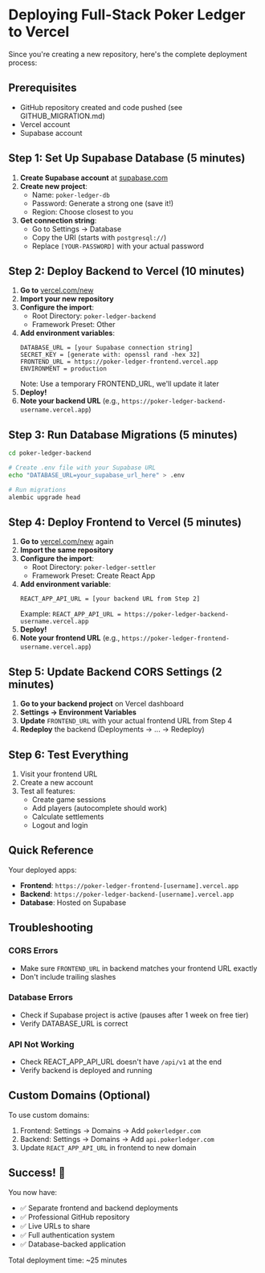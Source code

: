 # Deploying Full-Stack Poker Ledger to Vercel

Since you're creating a new repository, here's the complete deployment process:

## Prerequisites
- GitHub repository created and code pushed (see GITHUB_MIGRATION.md)
- Vercel account
- Supabase account

## Step 1: Set Up Supabase Database (5 minutes)

1. **Create Supabase account** at [supabase.com](https://supabase.com)
2. **Create new project**:
   - Name: `poker-ledger-db`
   - Password: Generate a strong one (save it!)
   - Region: Choose closest to you
3. **Get connection string**:
   - Go to Settings → Database
   - Copy the URI (starts with `postgresql://`)
   - Replace `[YOUR-PASSWORD]` with your actual password

## Step 2: Deploy Backend to Vercel (10 minutes)

1. **Go to** [vercel.com/new](https://vercel.com/new)
2. **Import your new repository**
3. **Configure the import**:
   - Root Directory: `poker-ledger-backend`
   - Framework Preset: Other
4. **Add environment variables**:
   ```
   DATABASE_URL = [your Supabase connection string]
   SECRET_KEY = [generate with: openssl rand -hex 32]
   FRONTEND_URL = https://poker-ledger-frontend.vercel.app
   ENVIRONMENT = production
   ```
   Note: Use a temporary FRONTEND_URL, we'll update it later
5. **Deploy!**
6. **Note your backend URL** (e.g., `https://poker-ledger-backend-username.vercel.app`)

## Step 3: Run Database Migrations (5 minutes)

```bash
cd poker-ledger-backend

# Create .env file with your Supabase URL
echo "DATABASE_URL=your_supabase_url_here" > .env

# Run migrations
alembic upgrade head
```

## Step 4: Deploy Frontend to Vercel (5 minutes)

1. **Go to** [vercel.com/new](https://vercel.com/new) again
2. **Import the same repository**
3. **Configure the import**:
   - Root Directory: `poker-ledger-settler`
   - Framework Preset: Create React App
4. **Add environment variable**:
   ```
   REACT_APP_API_URL = [your backend URL from Step 2]
   ```
   Example: `REACT_APP_API_URL = https://poker-ledger-backend-username.vercel.app`
5. **Deploy!**
6. **Note your frontend URL** (e.g., `https://poker-ledger-frontend-username.vercel.app`)

## Step 5: Update Backend CORS Settings (2 minutes)

1. **Go to your backend project** on Vercel dashboard
2. **Settings → Environment Variables**
3. **Update** `FRONTEND_URL` with your actual frontend URL from Step 4
4. **Redeploy** the backend (Deployments → ... → Redeploy)

## Step 6: Test Everything

1. Visit your frontend URL
2. Create a new account
3. Test all features:
   - Create game sessions
   - Add players (autocomplete should work)
   - Calculate settlements
   - Logout and login

## Quick Reference

Your deployed apps:
- **Frontend**: `https://poker-ledger-frontend-[username].vercel.app`
- **Backend**: `https://poker-ledger-backend-[username].vercel.app`
- **Database**: Hosted on Supabase

## Troubleshooting

### CORS Errors
- Make sure `FRONTEND_URL` in backend matches your frontend URL exactly
- Don't include trailing slashes

### Database Errors
- Check if Supabase project is active (pauses after 1 week on free tier)
- Verify DATABASE_URL is correct

### API Not Working
- Check REACT_APP_API_URL doesn't have `/api/v1` at the end
- Verify backend is deployed and running

## Custom Domains (Optional)

To use custom domains:
1. Frontend: Settings → Domains → Add `pokerledger.com`
2. Backend: Settings → Domains → Add `api.pokerledger.com`
3. Update `REACT_APP_API_URL` in frontend to new domain

## Success! 🎉

You now have:
- ✅ Separate frontend and backend deployments
- ✅ Professional GitHub repository
- ✅ Live URLs to share
- ✅ Full authentication system
- ✅ Database-backed application

Total deployment time: ~25 minutes 